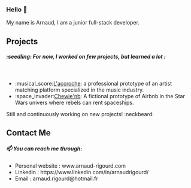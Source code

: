 ### Hello 👋

My name is Arnaud, I am a junior full-stack developer.

<h2>Projects</h2>
<h5>:seedling: For now, I worked on few projects, but learned a lot :</h5>
<br />
<ul>
  <li>:musical_score:<a href="www.laccroche.me" target="_blank">L'accroche</a>: a professional prototype of an artist matching platform specialized in the music industry.</li>
  <li>:space_invader:<a href="#" target="_blank">Chewie'nb</a>: A fictional prototype of Airbnb in the Star Wars univers where rebels can rent spaceships.</li>
</ul>

Still and continuously working on new projects! :neckbeard:

<h2>Contact Me</h2>
<h5>📫 You can reach me through:</h5>
<ul>
<li>Personal website : www.arnaud-rigourd.com </li>
<li>Linkedin : https://www.linkedin.com/in/arnaudrigourd/ </li>
<li>Email : arnaud.rigourd@hotmail.fr</li>
</ul>
